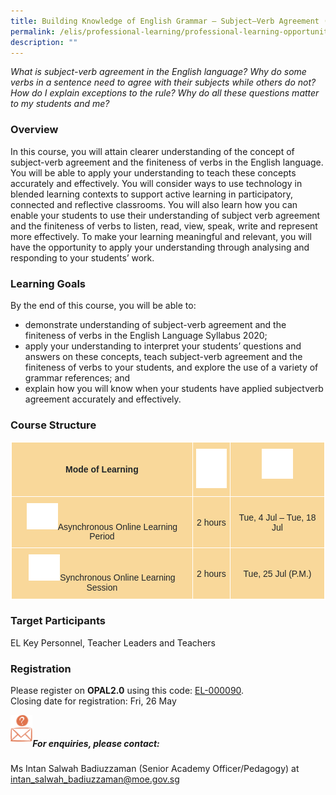 ```yaml
---
title: Building Knowledge of English Grammar – Subject–Verb Agreement (Secondary)
permalink: /elis/professional-learning/professional-learning-opportunities/secondary/subject-verb-agreement/
description: ""
---
```

<em>What is subject-verb agreement in the English language? Why do some verbs in a sentence need to agree with their subjects while others do not? How do I explain exceptions to the rule? Why do all these questions matter to my students and me?</em>

### Overview
In this course, you will attain clearer understanding of the concept of subject-verb agreement and the finiteness of verbs in the English language. You will be able to apply your understanding to teach these concepts accurately and effectively. You will consider ways to use technology in blended learning contexts to support active learning in participatory, connected and reflective classrooms. You will also learn how you can enable your students to use their understanding of subject verb agreement and the finiteness of verbs to listen, read, view, speak, write and represent more effectively. To make your learning meaningful and relevant, you will have the opportunity to apply your understanding through analysing and responding to your students’ work.

### Learning Goals
By the end of this course, you will be able to:

*   demonstrate understanding of subject-verb agreement and the finiteness of verbs in the English Language Syllabus 2020;
*   apply your understanding to interpret your students’ questions and answers on these concepts, teach subject-verb agreement and the finiteness of verbs to your students, and explore the use of a variety of grammar references; and
*   explain how you will know when your students have applied subjectverb agreement accurately and effectively.

### Course Structure

<style type="text/css">
.tg  {border-collapse:collapse;border-spacing:0;}
.tg td{border-color:black;border-style:solid;border-width:1px;font-family:Arial, sans-serif;font-size:14px;
  overflow:hidden;padding:10px 5px;word-break:normal;}
.tg th{border-color:black;border-style:solid;border-width:1px;font-family:Arial, sans-serif;font-size:14px;
  font-weight:normal;overflow:hidden;padding:10px 5px;word-break:normal;}
.tg .tg-ecbr{background-color:#f9d89a;color:#212529;font-weight:bold;text-align:center;vertical-align:middle}
.tg .tg-5wiv{background-color:#f9d89a;color:#212529;font-weight:bold;text-align:center;vertical-align:top}
.tg .tg-5p3q{background-color:#f9d89a;color:#212529;text-align:center;vertical-align:top}
.tg .tg-alvu{background-color:#f9d89a;color:#212529;text-align:center;vertical-align:middle}
</style>
<table style="border: 1px solid white" class="tg">
<thead>
  <tr>
    <th style="border: 1px solid white" class="tg-ecbr">Mode of Learning</th>
    <th style="border: 1px solid white" class="tg-5wiv"><img style="width:50px" alt="Picture7" src="/images/picture7.png"></th>
    <th style="border: 1px solid white" class="tg-5wiv"><img style="width:50px" alt="Picture8" src="/images/picture8.png"></th>
  </tr>
</thead>
<tbody>
  <tr>
    <td style="border: 1px solid white" class="tg-5p3q"><img style="width:50px" alt="Picture9" src="/images/picture9.png">Asynchronous Online Learning Period           </td>
    <td style="border: 1px solid white" class="tg-alvu">2 hours</td>
    <td style="border: 1px solid white" class="tg-alvu">Tue, 4 Jul – Tue, 18 Jul
</td>
  </tr>
  <tr>
    <td style="border: 1px solid white" class="tg-5p3q"><img style="width:50px" alt="Picture10" src="/images/picture10.png">Synchronous Online Learning Session           </td>
    <td style="border: 1px solid white" class="tg-alvu">2 hours</td>
    <td style="border: 1px solid white" class="tg-alvu">Tue, 25 Jul (P.M.)
</td>
  </tr>
</tbody>
</table>
		 
### Target Participants
EL Key Personnel, Teacher Leaders and Teachers

### Registration

Please register on&nbsp;**OPAL2.0**&nbsp;using this code:&nbsp;[EL-000090](https://www.opal2.moe.edu.sg/app/learner/detail/course/eec0a338-074d-4e42-9ae2-be375535f46c).<br>
Closing date for registration: Fri, 26 May

<img align="left" style="width:7%" src="/images/picture17.png"><br>

##### For enquiries, please contact:
Ms Intan Salwah Badiuzzaman (Senior Academy Officer/Pedagogy) at
<a href="mailto:intan_salwah_badiuzzaman@moe.gov.sg">intan_salwah_badiuzzaman@moe.gov.sg</a>
